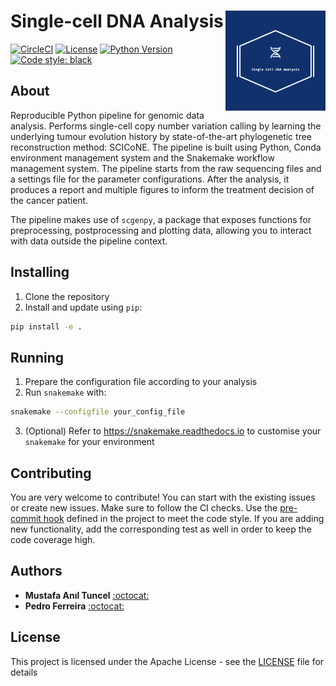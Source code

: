 # Single-cell DNA Analysis <img src="figures/logo.png" align="right" width="160">

[![CircleCI](https://circleci.com/gh/cbg-ethz/scdna-pipe.svg?style=svg&circle-token=60921152e3353ae7cd6d5e13d14158bcbde57973)](https://circleci.com/gh/cbg-ethz/scdna-pipe)
[![License](http://img.shields.io/:license-Apache%202-green.svg)](http://www.apache.org/licenses/LICENSE-2.0.txt)
[![Python Version](https://img.shields.io/badge/python-3-blue.svg)](https://img.shields.io/badge/python-3-blue.svg)
[![Code style: black](https://img.shields.io/badge/code%20style-black-000000.svg)](https://github.com/psf/black)

## About
Reproducible Python pipeline for genomic data analysis. Performs single-cell copy number variation calling by learning the underlying tumour evolution history by state-of-the-art phylogenetic tree reconstruction method: SCICoNE. The pipeline is built using Python, Conda environment management system and the Snakemake workflow management system. The pipeline starts from the raw sequencing files and a settings file for the parameter configurations. After the analysis, it produces a report and multiple figures to inform the treatment decision of the cancer patient.

The pipeline makes use of `scgenpy`, a package that exposes functions for preprocessing, postprocessing and plotting data, allowing you to interact with data outside the pipeline context.

## Installing
1. Clone the repository
2. Install and update using `pip`:
  ```bash
  pip install -e .
  ```

## Running
1. Prepare the configuration file according to your analysis
2. Run `snakemake` with:
  ```bash
  snakemake --configfile your_config_file
  ```
3. (Optional) Refer to https://snakemake.readthedocs.io to customise your `snakemake` for your environment

## Contributing

You are very welcome to contribute! You can start with the existing issues or create new issues.
Make sure to follow the CI checks. Use the [pre-commit hook](https://github.com/cbg-ethz/scdna-pipe/blob/master/.pre-commit-config.yaml) defined in the project to meet the code style. If you are adding new functionality, add the corresponding test as well in order to keep the code coverage high.

## Authors

* **Mustafa Anıl Tuncel**  [:octocat:](https://github.com/anilbey)
* **Pedro Ferreira** [:octocat:](https://github.com/pedrofale)

## License

This project is licensed under the Apache License - see the [LICENSE](LICENSE) file for details
